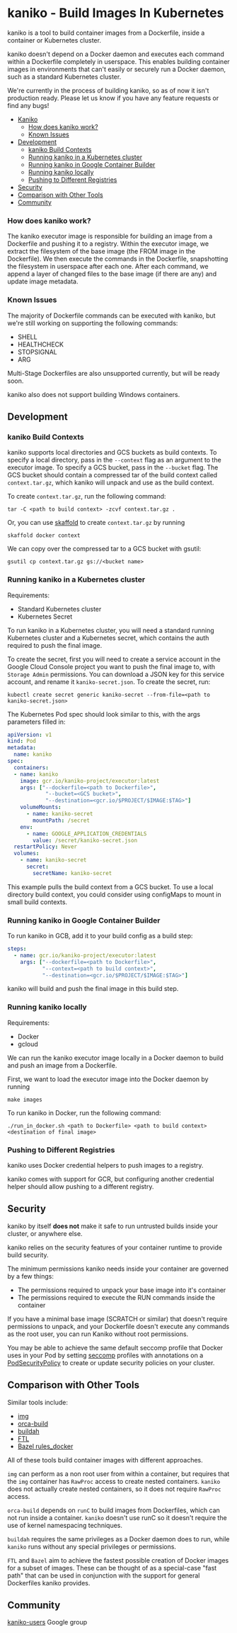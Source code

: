 # kaniko - Build Images In Kubernetes

kaniko is a tool to build container images from a Dockerfile, inside a container or Kubernetes cluster.

kaniko doesn't depend on a Docker daemon and executes each command within a Dockerfile completely in userspace.
This enables building container images in environments that can't easily or securely run a Docker daemon, such as a standard Kubernetes cluster. 

We're currently in the process of building kaniko, so as of now it isn't production ready.
Please let us know if you have any feature requests or find any bugs!


- [Kaniko](#kaniko)
  - [How does kaniko work?](#how-does-kaniko-work)
  - [Known Issues](#known-issues)
- [Development](#development)
  - [kaniko Build Contexts](#kaniko-build-contexts) 
  - [Running kaniko in a Kubernetes cluster](#running-kaniko-in-a-kubernetes-cluster)
  - [Running kaniko in Google Container Builder](#running-kaniko-in-google-container-builder)
  - [Running kaniko locally](#running-kaniko-locally)
  - [Pushing to Different Registries](#pushing-to-different-registries)
- [Security](#security)
- [Comparison with Other Tools](#comparison-with-other-tools)
- [Community](#community)

### How does kaniko work?

The kaniko executor image is responsible for building an image from a Dockerfile and pushing it to a registry.
Within the executor image, we extract the filesystem of the base image (the FROM image in the Dockerfile).
We then execute the commands in the Dockerfile, snapshotting the filesystem in userspace after each one.
After each command, we append a layer of changed files to the base image (if there are any) and update image metadata.

### Known Issues

The majority of Dockerfile commands can be executed with kaniko, but we're still working on supporting the following commands:

* SHELL
* HEALTHCHECK
* STOPSIGNAL
* ARG

Multi-Stage Dockerfiles are also unsupported currently, but will be ready soon.

kaniko also does not support building Windows containers.

## Development
### kaniko Build Contexts
kaniko supports local directories and GCS buckets as build contexts. To specify a local directory, pass in the `--context` flag as an argument to the executor image.
To specify a GCS bucket, pass in the `--bucket` flag.
The GCS bucket should contain a compressed tar of the build context called `context.tar.gz`, which kaniko will unpack and use as the build context. 

To create `context.tar.gz`, run the following command:
```shell
tar -C <path to build context> -zcvf context.tar.gz .
```

Or, you can use [skaffold](https://github.com/GoogleContainerTools/skaffold) to create `context.tar.gz` by running
```
skaffold docker context
```

We can copy over the compressed tar to a GCS bucket with gsutil:

```
gsutil cp context.tar.gz gs://<bucket name>
```

### Running kaniko in a Kubernetes cluster

Requirements:
* Standard Kubernetes cluster
* Kubernetes Secret

To run kaniko in a Kubernetes cluster, you will need a standard running Kubernetes cluster and a Kubernetes secret, which contains the auth required to push the final image. 

To create the secret, first you will need to create a service account in the Google Cloud Console project you want to push the final image to, with `Storage Admin` permissions.
You can download a JSON key for this service account, and rename it `kaniko-secret.json`.
To create the secret, run:

```shell
kubectl create secret generic kaniko-secret --from-file=<path to kaniko-secret.json>
```

The Kubernetes Pod spec should look similar to this, with the args parameters filled in:

```yaml
apiVersion: v1
kind: Pod
metadata:
  name: kaniko
spec:
  containers:
  - name: kaniko
    image: gcr.io/kaniko-project/executor:latest
    args: ["--dockerfile=<path to Dockerfile>",
            "--bucket=<GCS bucket>",
            "--destination=<gcr.io/$PROJECT/$IMAGE:$TAG>"]
    volumeMounts:
      - name: kaniko-secret
        mountPath: /secret
    env:
      - name: GOOGLE_APPLICATION_CREDENTIALS
        value: /secret/kaniko-secret.json
  restartPolicy: Never
  volumes:
    - name: kaniko-secret
      secret:
        secretName: kaniko-secret
```

This example pulls the build context from a GCS bucket.
To use a local directory build context, you could consider using configMaps to mount in small build contexts.

### Running kaniko in Google Container Builder 
To run kaniko in GCB, add it to your build config as a build step:

```yaml
steps:
  - name: gcr.io/kaniko-project/executor:latest
    args: ["--dockerfile=<path to Dockerfile>",
           "--context=<path to build context>",
           "--destination=<gcr.io/$PROJECT/$IMAGE:$TAG>"]
```
kaniko will build and push the final image in this build step.

### Running kaniko locally

Requirements:
* Docker
* gcloud

We can run the kaniko executor image locally in a Docker daemon to build and push an image from a Dockerfile.

First, we want to load the executor image into the Docker daemon by running
```shell
make images
```

To run kaniko in Docker, run the following command:
```shell
./run_in_docker.sh <path to Dockerfile> <path to build context> <destination of final image>
```
### Pushing to Different Registries

kaniko uses Docker credential helpers to push images to a registry.

kaniko comes with support for GCR, but configuring another credential helper should allow pushing to a different registry.


## Security
 
kaniko by itself **does not** make it safe to run untrusted builds inside your cluster, or anywhere else.
 
kaniko relies on the security features of your container runtime to provide build security.
 
The minimum permissions kaniko needs inside your container are governed by a few things:
 
* The permissions required to unpack your base image into it's container
* The permissions required to execute the RUN commands inside the container
 
If you have a minimal base image (SCRATCH or similar) that doesn't require permissions to unpack, and your Dockerfile doesn't execute any commands as the root user,
you can run Kaniko without root permissions.

You may be able to achieve the same default seccomp profile that Docker uses in your Pod by setting [seccomp](https://kubernetes.io/docs/concepts/policy/pod-security-policy/#seccomp) profiles with annotations on a [PodSecurityPolicy](https://cloud.google.com/kubernetes-engine/docs/how-to/pod-security-policies) to create or update security policies on your cluster.

## Comparison with Other Tools

Similar tools include:
* [img](https://github.com/genuinetools/img)
* [orca-build](https://github.com/cyphar/orca-build)
* [buildah](https://github.com/projectatomic/buildah)
* [FTL](https://github.com/GoogleCloudPlatform/runtimes-common/tree/master/ftl)
* [Bazel rules_docker](https://github.com/bazelbuild/rules_docker)

All of these tools build container images with different approaches.

`img` can perform as a non root user from within a container, but requires that the `img` container has `RawProc` access to create nested containers.
`kaniko` does not actually create nested containers, so it does not require `RawProc` access.

`orca-build` depends on `runC` to build images from Dockerfiles, which can not run inside a container. `kaniko` doesn't use runC so it doesn't require the use of kernel namespacing techniques.

`buildah` requires the same privileges as a Docker daemon does to run, while `kaniko` runs without any special privileges or permissions.  

`FTL` and `Bazel` aim to achieve the fastest possible creation of Docker images for a subset of images.
These can be thought of as a special-case "fast path" that can be used in conjunction with the support for general Dockerfiles kaniko provides.

## Community

[kaniko-users](https://groups.google.com/forum/#!forum/kaniko-users) Google group
